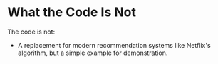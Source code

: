 # What the Code Is Not

The code is not:
- A replacement for modern recommendation systems like Netflix's algorithm, but a simple example for demonstration.
